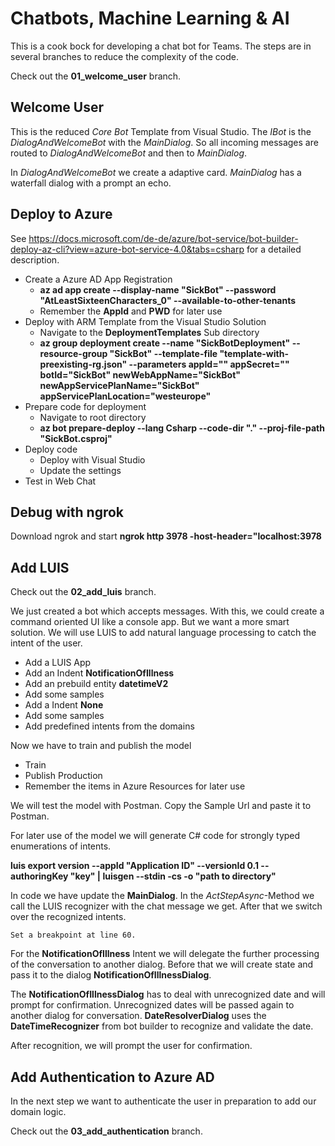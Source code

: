 # Chatbots, Machine Learning & AI

This is a cook bock for developing a chat bot for Teams. The steps are in several branches to reduce the complexity of the code.

Check out the **01_welcome_user** branch.

## Welcome User

This is the reduced *Core Bot* Template from Visual Studio. The *IBot* is the *DialogAndWelcomeBot* with the *MainDialog*. So all incoming messages are routed to *DialogAndWelcomeBot* and then to *MainDialog*.

In *DialogAndWelcomeBot* we create a adaptive card. *MainDialog* has a waterfall dialog with a prompt an echo.

## Deploy to Azure

See <https://docs.microsoft.com/de-de/azure/bot-service/bot-builder-deploy-az-cli?view=azure-bot-service-4.0&tabs=csharp> for a detailed description.

* Create a Azure AD App Registration
    * **az ad app create --display-name "SickBot" --password "AtLeastSixteenCharacters_0" --available-to-other-tenants**
    * Remember the **AppId** and **PWD** for later use
* Deploy with ARM Template from the Visual Studio Solution  
    * Navigate to the **DeploymentTemplates** Sub directory
    * **az group deployment create --name "SickBotDeployment" --resource-group "SickBot" --template-file "template-with-preexisting-rg.json" --parameters appId="<msa-app-guid>" appSecret="<msa-app-password>" botId="SickBot" newWebAppName="SickBot" newAppServicePlanName="SickBot" appServicePlanLocation="westeurope"**
* Prepare code for deployment
    * Navigate to root directory
    * **az bot prepare-deploy --lang Csharp --code-dir "." --proj-file-path "SickBot.csproj"**
* Deploy code
    * Deploy with Visual Studio
    * Update the settings
* Test in Web Chat

## Debug with ngrok

Download ngrok and start **ngrok http 3978 -host-header="localhost:3978**

## Add LUIS

Check out the **02_add_luis** branch.

We just created a bot which accepts messages. With this, we could create a command oriented UI like a console app. But we want a more smart solution. We will use LUIS to add natural language processing to catch the intent of the user.

* Add a LUIS App
* Add an Indent **NotificationOfIllness**
* Add an prebuild entity **datetimeV2**
* Add some samples
* Add a Indent **None**
* Add some samples
* Add predefined intents from the domains

Now we have to train and publish the model

* Train
* Publish Production
* Remember the items in Azure Resources for later use

We will test the model with Postman. Copy the Sample Url and paste it to Postman.

For later use of the model we will generate C# code for strongly typed enumerations of intents.

**luis export version --appId "Application ID" --versionId 0.1 --authoringKey "key"  | luisgen --stdin -cs -o "path to directory"**

In code we have update the **MainDialog**. In the *ActStepAsync*-Method we call the LUIS recognizer with the chat message we get. After that we switch over the recognized intents.

    Set a breakpoint at line 60.

For the **NotificationOfIllness** Intent we will delegate the further processing of the conversation to another dialog. Before that we will create state and pass it to the dialog **NotificationOfIllnessDialog**.

The **NotificationOfIllnessDialog** has to deal with unrecognized date and will prompt for confirmation. Unrecognized dates will be passed again to another dialog for conversation. **DateResolverDialog** uses the **DateTimeRecognizer** from bot builder to recognize and validate the date.

After recognition, we will prompt the user for confirmation.

## Add Authentication to Azure AD

In the next step we want to authenticate the user in preparation to add our domain logic.

Check out the **03_add_authentication** branch.


